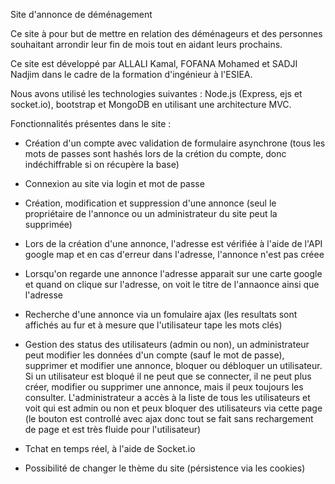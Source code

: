 Site d'annonce de déménagement

Ce site à pour but de mettre en relation des déménageurs et des personnes souhaitant arrondir leur fin de mois tout en aidant leurs prochains.

Ce site est développé par ALLALI Kamal, FOFANA Mohamed et SADJI Nadjim dans le cadre de la formation d'ingénieur à l'ESIEA.

Nous avons utilisé les technologies suivantes : Node.js (Express, ejs et socket.io), bootstrap et MongoDB en utilisant une architecture MVC.

Fonctionnalités présentes dans le site :

- Création d'un compte avec validation de formulaire asynchrone (tous les mots de passes sont hashés lors de la crétion du compte, donc indéchiffrable si on récupère la base)

- Connexion au site via login et mot de passe

- Création, modification et suppression d'une annonce (seul le propriétaire de l'annonce ou un administrateur du site peut la supprimée)

- Lors de la création d'une annonce, l'adresse est vérifiée à l'aide de l'API google map et en cas d'erreur dans l'adresse, l'annonce n'est pas créee

- Lorsqu'on regarde une annonce l'adresse apparait sur une carte google et quand on clique sur l'adresse, on voit le titre de l'annaonce ainsi que l'adresse

- Recherche d'une annonce via un fomulaire ajax (les resultats sont affichés au fur et à mesure que l'utilisateur tape les mots clés)

- Gestion des status des utilisateurs (admin ou non), un administrateur peut modifier les données d'un compte (sauf le mot de passe), supprimer et modifier une annonce, bloquer ou débloquer un utilisateur. Si un utilisateur est bloqué il ne peut que se connecter, il ne peut plus créer, modifier ou supprimer une annonce, mais il peux toujours les consulter. L'administrateur a accès à la liste de tous les utilisateurs et voit qui est admin ou non et peux bloquer des utilisateurs via cette page (le bouton est controllé avec ajax donc tout se fait sans rechargement de page et est très fluide pour l'utilisateur)

- Tchat en temps réel, à l'aide de Socket.io

- Possibilité de changer le thème du site (pérsistence via les cookies)